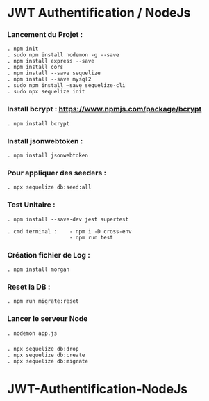 # JWT Authentification / NodeJs

### Lancement du Projet :
    . npm init
    . sudo npm install nodemon -g --save
    . npm install express --save
    . npm install cors
    . npm install --save sequelize
    . npm install --save mysql2
    . sudo npm install —save sequelize-cli
    . sudo npx sequelize init

### Install bcrypt : https://www.npmjs.com/package/bcrypt
    . npm install bcrypt

### Install jsonwebtoken : 
    . npm install jsonwebtoken

### Pour appliquer des seeders :
    . npx sequelize db:seed:all

### Test Unitaire : 
    . npm install --save-dev jest supertest

    . cmd terminal :    - npm i -D cross-env
                        - npm run test


### Création fichier de Log :
    . npm install morgan

### Reset la DB :
    . npm run migrate:reset

### Lancer le serveur Node
    . nodemon app.js

### 
    . npx sequelize db:drop
    . npx sequelize db:create
    . npx sequelize db:migrate
# JWT-Authentification-NodeJs
